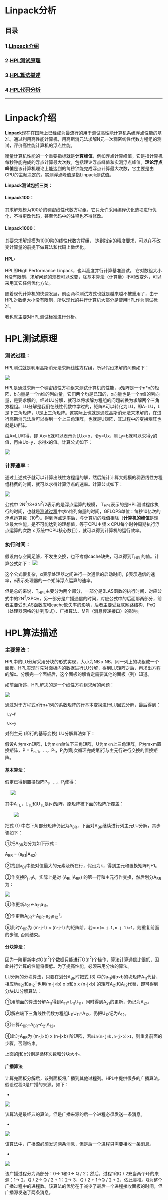 # **Linpack分析**

## 目录

### 	**1.[Linpack介绍](#Linpack介绍)**

### 	**2.[HPL测试原理](#HPL测试原理)**

### 	**3.[HPL算法描述](#HPL算法描述)**

### 	**4.[HPL代码分析](#HPL代码分析)**



---

# **Linpack介绍**

 **Linpack**现在在国际上已经成为最流行的用于测试高性能计算机系统浮点性能的基准。通过利用高性能计算机，用高斯消元法求解N元一次稠密线性代数方程组的测试，评价高性能计算机的浮点性能。  

 衡量计算机性能的一个重要指标就是**计算峰值**，例如浮点计算峰值，它是指计算机每秒钟能完成的浮点计算最大次数。包括理论浮点峰值和实测浮点峰值。**理论浮点峰值**是该计算机理论上能达到的每秒钟能完成浮点计算最大次数，它主要是由CPU的主频决定的。实测浮点峰值是指Linpack测试值。

 **Linpack测试包括三类：**

#### 	Linpack100：

 其求解规模为100阶的稠密线性代数方程组，它只允许采用编译优化选项进行优化，不得更改代码，甚至代码中的注释也不得修改。 

#### 	Linpack1000：

 其要求求解规模为1000阶的线性代数方程组， 达到指定的精度要求，可以在不改变计算量的前提下做算法和代码上做优化。 

#### 	HPL:

 HPL即High Performance Linpack，也叫高度并行计算基准测试。 它对数组大小N没有限制，求解问题的规模可以改变，除基本算法（计算量）不可改变外，可以采用其它任何优化方法。 

 随着现代计算机的快速发展，前面两种测试方式也就是越来越不被重用了，由于HPL对数组大小没有限制，所以现代的并行计算机大部分是使用HPL作为测试标准。

 我也就主要对HPL测试标准进行分析。



# HPL测试原理

###  测试过程：

 HPL测试就是利用高斯消元法求解线性方程组，所以假设求解的问题如下：
	
 ![](./image/image1.jpg)
 
 HPL是通过求解一个稠密线性方程组来测试计算机的性能，a矩阵是一个n*n的矩阵，b向量是一个n维的列向量，它们两个均是已知的，x向量也是一个n维的列向量，是要求解的。经过LU分解，就可以将求解方程组的问题转换为求解两个三角方程组。LU分解是我们在线性代数中学过的，矩阵A可以转化为LU，即A=LU，L是下三角矩阵，U是上三角矩阵。这实际上也就是通过高斯消元法来求解的，在进行高斯消元法后可以得到一个上三角矩阵，也就是U矩阵，其过程中的变换矩阵也就是L矩阵。

 由A=LU可得，即 Ax=b就可以表示为LUx=b，令y=Ux，则Ly=b就可以求得y的值，再由Ux=y，求得x的值。计算公式如下：

<span id="1"></span>
	
 ![](./image/image2.jpg)



### 	计算速率：

 通过上述式子就可以计算出线性方程组的解，然后统计计算大规模的稠密线性方程组耗费的时间，就可以求得计算浮点的速率。计算公式如下：
 
 ![](./image/image3.jpg)
 
 公式中 2N<sup>3</sup>/3+3N<sup>2</sup>/2表示的是浮点运算的规模， T<sub>HPL</sub>表示的是HPL测试程序执行的时间，也就是[测试过程](#1)中求n维列向量的时间，GFLOPS单位：每秒10亿次的浮点运算数（10<sup>9</sup>）。得到浮点速率后，与计算机的峰值相除（**计算机的峰值**是理论最大性能，是不可能达到的理想值，等于CPU主频 x CPU每个时钟周期执行浮点运算的次数 x 系统中CPU核心数目），就可以得到计算机的运行效率。



### 	执行时间：

 假设内存空间足够，不发生交换，也不考虑cache缺失，可以得到T<sub>HPL</sub>的值。计算公式如下：
![](./image/image4.jpg)

 这个公式很复杂，α表示处理器之间进行一次通信的启动时间，β表示通信的速率，γ表示处理器的一个矩阵浮点运算的速率。

 但是总的来说，T<sub>HPL</sub>主要分为两个部分，一部分是BLAS函数的执行时间，对应公式中的2N<sup>3</sup>/3PQγ，另一部分是广播通信的时间，对应公式中的后面那两部分，前者主要受BLAS函数库和cache缺失率的影响，后者主要受互联网路结构、PxQ（处理器网格的排列形式）、广播算法、MPI（消息传递接口）的影响。

# HPL算法描述

### 主要算法：

 HPL中的LU分解采用分块的形式实现，大小为NB x NB，同一列上的块组成一个面板。HPL实现时先对面板内的数据进行LU分解，得到LU矩阵之后，再求出方程的解x。分解完一个面板后，这个面板的解肯定需要其他的面板（列）知道。

 如前面所述，HPL解决的是一个线性方程组求解的问题：

 ![](./image/image1.jpg)

 通过对于方程式n行n+1列的系数矩阵的行基本变换进行LU因式分解，最后得到：
```
 Ly=P

 Ux=y
```
 对列主元 (即行的基等变换) LU分解算法如下：

 假设A 为m×n矩阵，L为m×n单位下三角矩阵，U为m×n上三角矩阵，P为m×m置换矩阵，P = P<sub>n-1</sub>，…，P<sub>1</sub>，P<sub>j</sub>为第j次循环完成第j行与主元行进行交换的置换矩阵。

#### 		基本算法：

 假定已得到置换矩阵P<sub>1</sub>，…，P<sub>j</sub>使得：

  ![](./image/image5.jpg)

 其中A<sub>TL</sub>，L<sub>TL</sub>和U<sub>TL</sub>是j×j矩阵，原矩阵被下面的矩阵所覆盖：

  ![](./image/image6.jpg)

 把式 (1) 中右下角部分矩阵仍记为A<sub>BR</sub>，下面对A<sub>BR</sub>继续进行列主元LU分解，其步骤如下：

①把A<sub>BR</sub>划分为如下形式：

A<sub>BR</sub> = (a<sub>B1</sub>|A<sub>B2</sub>)

②找到a<sub>B1</sub>中绝对值最大的元素及所在行，假设为k，得到主元和置换矩阵P<sub>j</sub>+1。

③作变换P<sub>j+1</sub>A，实际上是对 (A<sub>BL</sub>|A<sub>BR</sub>) 的第一行和主元行作变换，然后划分A<sub>BR</sub>为：

 ![](./image/image7.jpg)

④作更新a<sub>21</sub>←a<sub>21</sub>a<sub>11</sub>。

⑤作更新A<sub>BR</sub>←A<sub>BR</sub>-a<sub>21</sub>a<sub>12</sub><sup>T</sup>。

⑥此时A<sub>BR</sub>为 (m-j-1) × (n-j-1) 的矩阵阶，若`min(m-j-1,n-j-1)>1`，则重复前面的步骤, 否则结束。

#### 	分块算法：

 因为一阶更新中对O(n<sup>2</sup>)个数据只能进行O(n<sup>2</sup>)个操作，算法计算通信比很低，因此并行计算的性能将很低。为了提高性能，必须采用分块的算法。

 LU分解的分块算法，只要在划分A<sub>BR</sub>时把式 (3) 中的a<sub>11</sub>用b×b的块矩阵A<sub>11</sub>代替，相应地a<sub>21</sub>和a<sub>12</sub><sup>T</sup>也用(m-j×b) x b和b x (n-j×b) 的矩阵A<sub>21</sub>和A<sub>12</sub>代替，即可得到分块LU分解算法：

①用前面的算法分解A<sub>11</sub>得到A<sub>11</sub>=L<sub>11</sub>U<sub>11</sub>，同时得到A<sub>21</sub>的更新，仍记为A<sub>21</sub>。

②解右端下三角线性代数方程组L<sub>11</sub>U<sub>11</sub>=A<sub>12</sub>，仍把U<sub>12</sub>记为A<sub>12</sub>。

③计算A<sub>BR</sub>=A<sub>BR</sub>-A<sub>21</sub>A<sub>12</sub>。

④此时A<sub>BR</sub>为 (m-j×b) x (n-j×b) 阶矩阵，若`min(m-j×b,n-j×b)>1`，则重复前面的步骤，否则结束。

上面的j和b分别是循环次数和分块大小。

#### 	广播算法

 计算完面板分解后，该列面板将广播到其他过程列。HPL中提供很多的广播算法。假设过程0是广播的来源。如下：
 
 *

 ![](./image/image8.jpg)

 该算法是最经典的算法。但是广播来源的后一个进程必须发送一条消息。

 *
 
 ![](./image/image9.jpg)

 该算法中，广播源必须发送两条消息，但是后一个进程只需要接收一条消息。

 *
 
 ![](./image/image10.jpg)

 该广播过程分为两部分：0-> 1和0-> Q / 2；然后，过程1和Q / 2充当两个环的来源：1-> 2，Q / 2-> Q / 2 + 1；2-> 3，Q / 2 + 1->Q / 2 + 2，依此类推。Q为整个广播过程中的进程数。该算法的优势在于减少了最后一个进程接收面板的时间，但广播源发送了两条消息。
